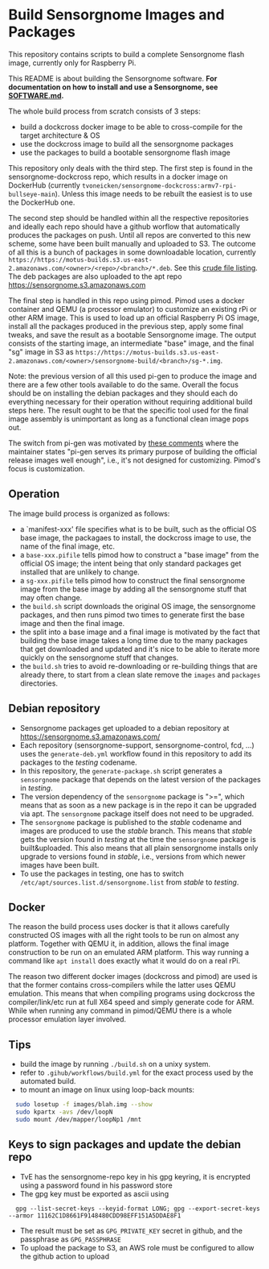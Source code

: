 # Build Sensorgnome Images and Packages

This repository contains scripts to build a complete Sensorgnome flash image,
currently only for Raspberry Pi.

This README is about building the Sensorgnome software.
__For documentation on how to install and use a Sensorgnome, see [SOFTWARE.md](SOFTWARE.md).__

The whole build process from scratch consists of 3 steps:

- build a dockcross docker image to be able to cross-compile for the target architecture & OS
- use the dockcross image to build all the sensorgnome packages
- use the packages to build a bootable sensorgnome flash image

This repository only deals with the third step. The first step is found in the
sensorgnome-dockcross repo, which results in a docker image on DockerHub
(currently `tvoneicken/sensorgnome-dockcross:armv7-rpi-bullseye-main`).
Unless this image needs to be rebuilt the easiest is to use the DockerHub one.

The second step should be handled within all the respective repositories and ideally each
repo should have a github worflow that automatically produces the packages on push.
Until all repos are converted to this new scheme, some have been built manually and
uploaded to S3.
The outcome of all this is a bunch of packages in some downloadable location, currently
`https://https://motus-builds.s3.us-east-2.amazonaws.com/<owner>/<repo>/<branch>/*.deb`.
See this [crude file listing](https://motus-builds.s3.us-east-2.amazonaws.com/index.html).
The deb packages are also uploaded to the apt repo
https://sensorgnome.s3.amazonaws.com

The final step is handled in this repo using pimod. Pimod uses a docker container and QEMU
(a processor emulator) to customize an existing rPi or other ARM image.
This is used to load up an official Raspberry Pi OS image, install all the packages
produced in the previous step, apply some final tweaks, and save the result as a
bootable Sensorgnome image.
The output consists of the starting image, an intermediate "base" image, and the final
"sg" image in S3 as
`https://https://motus-builds.s3.us-east-2.amazonaws.com/<owner>/sensorgnome-build/<branch>/sg-*.img`.

Note: the previous version of all this used pi-gen to produce the image and there are a
few other tools available to do the same. Overall the focus should be on installing the
debian packages and they should each do everything necessary for their operation without
requiring additional build steps here. The result ought to be that the specific tool used
for the final image assembly is unimportant as long as a functional clean image pops out.

The switch from pi-gen was motivated by
[these comments](https://github.com/RPi-Distro/pi-gen/issues/486)
where the maintainer states "pi-gen serves its primary purpose of building the official
release images well enough", i.e., it's not designed for customizing.
Pimod's focus is customization.

## Operation

The image build process is organized as follows:

- a `manifest-xxx' file specifies what is to be built, such as the official OS base image,
  the packagaes to install, the dockcross image to use, the name of the final image, etc.
- a `base-xxx.pifile` tells pimod how to construct a "base image" from the official OS image;
  the intent being that only standard packages get installed that are unlikely to change.
- a `sg-xxx.pifile` tells pimod how to construct the final sensorgnome image from the base
  image by adding all the sensorgnome stuff that may often change.
- the `build.sh` script downloads the original OS image, the sensorgnome packages, and
  then runs pimod two times to generate first the base image and then the final image.
- the split into a base image and a final image is motivated by the fact that building the
  base image takes a long time due to the many packages that get downloaded and updated
  and it's nice to be able to iterate more quickly on the sensorgnome stuff that changes.
- the `build.sh` tries to avoid re-downloading or re-building things that are already there,
  to start from a clean slate remove the `images` and `packages` directories.

## Debian repository

- Sensorgnome packages get uploaded to a debian repository at https://sensorgnome.s3.amazonaws.com/
- Each repository (sensorgnome-support, sensorgnome-control, fcd, ...) uses the `generate-deb.yml`
  workflow found in this repository to add its packages to the _testing_ codename.
- In this repository, the `generate-package.sh` script generates a `sensorgnome` package that
  depends on the latest version of the packages in _testing_.
- The version dependency of the `sensorgnome` package is ">=", which means that as soon as
  a new package is in the repo it can be upgraded via apt. The `sensorgnome` package itself does
  not need to be upgraded.
- The `sensorgnome` package is published to the _stable_ codename and images are produced to
  use the _stable_ branch. This means that _stable_ gets the version found in _testing_ at the
  time the `sensorgnome` package is built&uploaded. This also means that all plain sensorgnome
  installs only upgrade to versions found in _stable_, i.e., versions from which newer images
  have been built.
- To use the packages in testing, one has to switch `/etc/apt/sources.list.d/sensorgnome.list`
  from _stable_ to _testing_.

## Docker

The reason the build process uses docker is that it allows carefully constructed OS images with
all the right tools to be run on almost any platform. Together with QEMU it, in addition,
allows the final image construction to be run on an emulated ARM platform. This way running
a command like `apt install` does exactly what it would do on a real rPi.

The reason two different docker images (dockcross and pimod) are used is that the former
contains cross-compilers while the latter uses QEMU emulation. This means that when compiling
programs using dockcross the compiler/link/etc run at full X64 speed and simply generate code
for ARM. While when running any command in pimod/QEMU there is a whole processor emulation layer
involved.

## Tips

- build the image by running `./build.sh` on a unixy system.
- refer to `.gihub/workflows/build.yml` for the exact process used by the automated build.
- to mount an image on linux using loop-back mounts:

```bash
  sudo losetup -f images/blah.img --show
  sudo kpartx -avs /dev/loopN
  sudo mount /dev/mapper/loopNp1 /mnt
```

## Keys to sign packages and update the debian repo

- TvE has the sensorgnome-repo key in his gpg keyring, it is encrypted using a password found
  in his password store
- The gpg key must be exported as ascii using

``` text
  gpg --list-secret-keys --keyid-format LONG; gpg --export-secret-keys --armor 11162C1D8661F9148480CDD98EFF151A5DDAE8F1
```

- The result must be set as `GPG_PRIVATE_KEY` secret in github, and the passphrase as `GPG_PASSPHRASE`
- To upload the package to S3, an AWS role must be configured to allow the github action to upload
